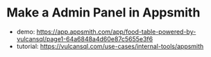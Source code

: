 # Make a Admin Panel in Appsmith

- demo: https://app.appsmith.com/app/food-table-powered-by-vulcansql/page1-64a6848a4d60e87c5655e3f6
- tutorial: https://vulcansql.com/use-cases/internal-tools/appsmith